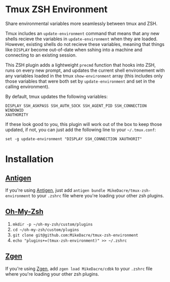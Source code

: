 # Tmux ZSH Environment

Share environmental variables more seamlessly between tmux and ZSH.

Tmux includes an `update-environment` command that means that any new shells
recieve the variables in `update-environment` when they are loaded. However,
existing shells do not recieve these variables, meaning that things like
`DISPLAY` become out-of-date when sshing into a machine and connecting to an
existing session.

This ZSH plugin adds a lightweight `precmd` function that hooks into ZSH,
runs on every new prompt, and updates the current shell environement with any
variables loaded in the tmux `show-environment` array (this includes only those
variables that were both set by `update-environment` and set in the calling
environment).

By default, tmux updates the following variables:

```shell
DISPLAY SSH_ASKPASS SSH_AUTH_SOCK SSH_AGENT_PID SSH_CONNECTION WINDOWID
XAUTHORITY
```

If these look good to you, this plugin will work out of the box to keep those
updated, if not, you can just add the following line to your `~/.tmux.conf`:

```shell
set -g update-environment "DISPLAY SSH_CONNECTION XAUTHORIT"
```

# Installation

## [Antigen](github.com/zsh-users/antigen)

If you're using [Antigen](github.com/zsh-users/antigen), just add `antigen
bundle MikeDacre/tmux-zsh-environment` to your `.zshrc` file where you're
loading your other zsh plugins.

## [Oh-My-Zsh](https://github.com/robbyrussell/oh-my-zsh)

1. `mkdir -p ~/oh-my-zsh/custom/plugins`
2. `cd ~/oh-my-zsh/custom/plugins`
3. `git clone git@github.com:MikeDacre/tmux-zsh-environment`
4. `echo "plugins+=(tmux-zsh-environment)" >> ~/.zshrc`

## [Zgen](tarjoilija/zgen)

If you're using [Zgen](tarjoilija/zgen), add `zgen load MikeDacre/cdbk` to your
`.zshrc` file where you're loading your other zsh plugins.

